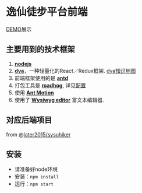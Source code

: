 # 逸仙徒步平台前端

[DEMO](https://dirokate.github.io/)展示


## 主要用到的技术框架
1. **[nodejs](https://nodejs.org/zh-cn/)**
2. **[dva](https://github.com/dvajs/dva)**，一种轻量化的React／Redux框架. [dva知识地图](https://github.com/dvajs/dva-knowledgemap)
4. 前端框架使用的是 **[antd](https://ant.design/index-cn)**
5. 打包工具是 **[roadhog](https://github.com/sorrycc/roadhog)**, 详见[配置](https://github.com/sorrycc/roadhog/blob/master/README.md)
5. 使用 **[Ant Motion](https://motion.ant.design/)**
6. 使用了 **[Wysiwyg editor](https://github.com/jpuri/react-draft-wysiwyg)** 富文本编辑器.

## 对应后端项目
from @[later2015/sysuhiker](https://github.com/later2015/sysuhiker)

## 安装
- 请准备好node环境
- 安装：`npm install`
- 运行：`npm start`

